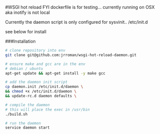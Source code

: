 #WSGI hot reload
FYI dockerfile is for testing... currently running on OSX aka inotify is not local 

Currently the daemon script is only configured for sysvinit.. /etc/init.d

see below for install

###Installation

```sh
# clone repository into env
git clone git@github.com:jrroman/wsgi-hot-reload-daemon.git

# ensure make and gcc are in the env
# debian / ubuntu
apt-get update && apt-get install -y make gcc

# add the daemon init script
cp daemon.init /etc/init.d/daemon \
&& chmod +x /etc/init.d/daemon \
&& update-rc.d daemon defaults \

# compile the daemon
# this will place the exec in /usr/bin
./build.sh

# run the daemon
service daemon start
